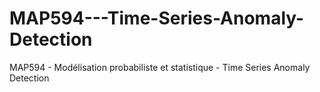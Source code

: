 # MAP594---Time-Series-Anomaly-Detection
MAP594 - Modélisation probabiliste et statistique - Time Series Anomaly Detection 
